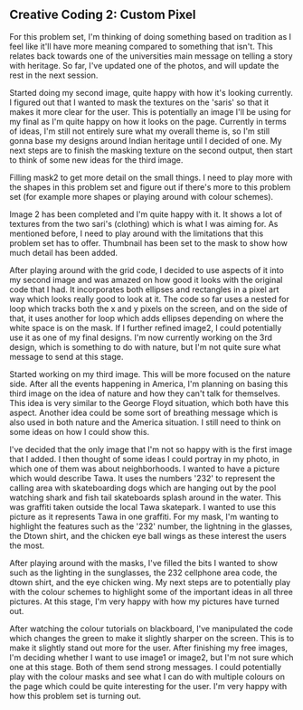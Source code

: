 ## Creative Coding 2: Custom Pixel

For this problem set, I'm thinking of doing something based on tradition as I feel like it'll have more meaning compared to something that isn't. This relates back towards one of the universities main message on telling a story with heritage. So far, I've updated one of the photos, and will update the rest in the next session.

Started doing my second image, quite happy with how it's looking currently. I figured out that I wanted to mask the textures on the 'saris' so that it makes it more clear for the user. This is potentially an image I'll be using for my final as I'm quite happy on how it looks on the page. Currently in terms of ideas, I'm still not entirely sure what my overall theme is, so I'm still gonna base my designs around Indian heritage until I decided of one. My next steps are to finish the masking texture on the second output, then start to think of some new ideas for the third image.

Filling mask2 to get more detail on the small things. I need to play more with the shapes in this problem set and figure out if there's more to this problem set (for example more shapes or playing around with colour schemes).

Image 2 has been completed and I'm quite happy with it. It shows a lot of textures from the two sari's (clothing) which is what I was aiming for. As mentioned before, I need to play around with the limitations that this problem set has to offer. Thumbnail has been set to the mask to show how much detail has been added.

After playing around with the grid code, I decided to use aspects of it into my second image and was amazed on how good it looks with the original code that I had. It incorporates both ellipses and rectangles in a pixel art way which looks really good to look at it. The code so far uses a nested for loop which tracks both the x and y pixels on the screen, and on the side of that, it uses another for loop which adds ellipses depending on where the white space is on the mask. If I further refined image2, I could potentially use it as one of my final designs. I'm now currently working on the 3rd design, which is something to do with nature, but I'm not quite sure what message to send at this stage.

Started working on my third image. This will be more focused on the nature side. After all the events happening in America, I'm planning on basing this third image on the idea of nature and how they can't talk for themselves. This idea is very similar to the George Floyd situation, which both have this aspect. Another idea could be some sort of breathing message which is also used in both nature and the America situation. I still need to think on some ideas on how I could show this.  

I've decided that the only image that I'm not so happy with is the first image that I added. I then thought of some ideas I could portray in my photo, in which one of them was about neighborhoods. I wanted to have a picture which would describe Tawa. It uses the numbers '232' to represent the calling area with skateboarding dogs which are hanging out by the pool watching shark and fish tail skateboards splash around in the water. This was graffiti taken outside the local Tawa skatepark. I wanted to use this picture as it represents Tawa in one graffiti. For my mask, I'm wanting to highlight the features such as the '232' number, the lightning in the glasses, the Dtown shirt, and the chicken eye ball wings as these interest the users the most.

After playing around with the masks, I've filled the bits I wanted to show such as the lighting in the sunglasses, the 232 cellphone area code, the dtown shirt, and the eye chicken wing. My next steps are to potentially play with the colour schemes to highlight some of the important ideas in all three pictures. At this stage, I'm very happy with how my pictures have turned out.   

After watching the colour tutorials on blackboard, I've manipulated the code which changes the green to make it slightly sharper on the screen. This is to make it slightly stand out more for the user. After finishing my free images, I'm deciding whether I want to use image1 or image2, but I'm not sure which one at this stage. Both of them send strong messages. I could potentially play with the colour masks and see what I can do with multiple colours on the page which could be quite interesting for the user. I'm very happy with how this problem set is turning out.       
